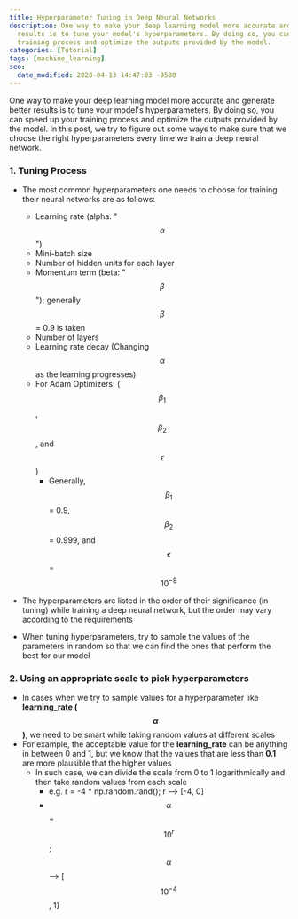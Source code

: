 ```yaml
---
title: Hyperparameter Tuning in Deep Neural Networks
description: One way to make your deep learning model more accurate and generate better
  results is to tune your model's hyperparameters. By doing so, you can speed up your
  training process and optimize the outputs provided by the model.
categories: [Tutorial]
tags: [machine_learning]
seo:
  date_modified: 2020-04-13 14:47:03 -0500
---
```



One way to make your deep learning model more accurate and generate better results is to tune your model's hyperparameters.
By doing so, you can speed up your training process and optimize the outputs provided by the model. In this post, we try
to figure out some ways to make sure that we choose the right hyperparameters every time we train a deep neural network.


### 1. Tuning Process

- The most common hyperparameters one needs to choose for training their neural networks are as follows:
    - Learning rate (alpha: "$$\alpha$$")
    - Mini-batch size
    - Number of hidden units for each layer
    - Momentum term (beta: "$$\beta$$"); generally $$\beta$$ = 0.9 is taken
    - Number of layers
    - Learning rate decay (Changing $$\alpha$$ as the learning progresses)
    - For Adam Optimizers: ($$\beta_{1}$$, $$\beta_{2}$$, and $$\epsilon$$)
        - Generally, $$\beta_{1}$$ = 0.9, $$\beta_{2}$$ = 0.999, and $$\epsilon$$ = $$10^{-8}$$
        
- The hyperparameters are listed in the order of their significance (in tuning) while training a deep neural network, but the order may vary according to the requirements

- When tuning hyperparameters, try to sample the values of the parameters in random so that we can find the ones that perform the best for our model


### 2. Using an appropriate scale to pick hyperparameters

- In cases when we try to sample values for a hyperparameter like **learning_rate ($$\alpha$$)**, we need to be smart while taking random values at different scales
- For example, the acceptable value for the **learning_rate** can be anything in between 0 and 1, but we know that the values that are less than **0.1** are more plausible that the higher values
    - In such case, we can divide the scale from 0 to 1 logarithmically and then take random values from each scale
        - e.g. r = -4 * np.random.rand();   r --> [-4, 0]
        - $$\alpha$$ = $$10^{r}$$; $$\alpha$$ --> [$$10^{-4}$$, 1]

